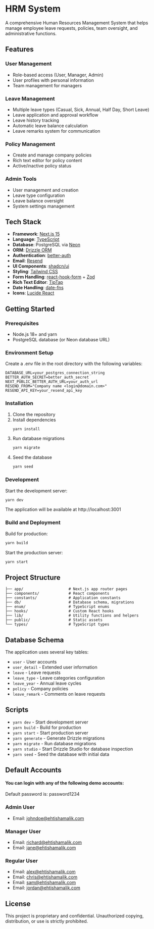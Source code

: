 # HRM System

A comprehensive Human Resources Management System that helps manage employee leave requests, policies, team oversight, and administrative functions.

## Features

### User Management

- Role-based access (User, Manager, Admin)
- User profiles with personal information
- Team management for managers

### Leave Management

- Multiple leave types (Casual, Sick, Annual, Half Day, Short Leave)
- Leave application and approval workflow
- Leave history tracking
- Automatic leave balance calculation
- Leave remarks system for communication

### Policy Management

- Create and manage company policies
- Rich text editor for policy content
- Active/inactive policy status

### Admin Tools

- User management and creation
- Leave type configuration
- Leave balance oversight
- System settings management

## Tech Stack

- **Framework**: [Next.js 15](https://nextjs.org/)
- **Language**: [TypeScript](https://www.typescriptlang.org/)
- **Database**: PostgreSQL via [Neon](https://neon.tech/)
- **ORM**: [Drizzle ORM](https://orm.drizzle.team/)
- **Authentication**: [better-auth](https://github.com/better-auth/better-auth)
- **Email**: [Resend](https://resend.com/)
- **UI Components**: [shadcn/ui](https://ui.shadcn.com/)
- **Styling**: [Tailwind CSS](https://tailwindcss.com/)
- **Form Handling**: [react-hook-form](https://react-hook-form.com/) + [Zod](https://zod.dev/)
- **Rich Text Editor**: [TipTap](https://tiptap.dev/)
- **Date Handling**: [date-fns](https://date-fns.org/)
- **Icons**: [Lucide React](https://lucide.dev/guide/packages/lucide-react)

## Getting Started

### Prerequisites

- Node.js 18+ and yarn
- PostgreSQL database (or Neon database URL)

### Environment Setup

Create a .env file in the root directory with the following variables:

```
DATABASE_URL=your_postgres_connection_string
BETTER_AUTH_SECRET=better_auth_secret
NEXT_PUBLIC_BETTER_AUTH_URL=your_auth_url
RESEND_FROM="Company name <login@domain.com>"
RESEND_API_KEY=your_resend_api_key
```

### Installation

1. Clone the repository
2. Install dependencies
   ```bash
   yarn install
   ```
3. Run database migrations
   ```bash
   yarn migrate
   ```
4. Seed the database
   ```bash
   yarn seed
   ```

### Development

Start the development server:

```bash
yarn dev
```

The application will be available at http://localhost:3001

### Build and Deployment

Build for production:

```bash
yarn build
```

Start the production server:

```bash
yarn start
```

## Project Structure

```
├── app/                    # Next.js app router pages
├── components/             # React components
├── constants/              # Application constants
├── db/                     # Database schema, migrations
├── enum/                   # TypeScript enums
├── hooks/                  # Custom React hooks
├── lib/                    # Utility functions and helpers
├── public/                 # Static assets
└── types/                  # TypeScript types
```

## Database Schema

The application uses several key tables:

- `user` - User accounts
- `user_detail` - Extended user information
- `leave` - Leave requests
- `leave_type` - Leave categories configuration
- `leave_year` - Annual leave cycles
- `policy` - Company policies
- `leave_remark` - Comments on leave requests

## Scripts

- `yarn dev` - Start development server
- `yarn build` - Build for production
- `yarn start` - Start production server
- `yarn generate` - Generate Drizzle migrations
- `yarn migrate` - Run database migrations
- `yarn studio` - Start Drizzle Studio for database inspection
- `yarn seed` - Seed the database with initial data

## Default Accounts

#### You can login with any of the following demo accounts:

Default password is: password1234

### Admin User

- Email: johndoe@ehtishamalik.com

### Manager User

- Email: richard@ehtishamalik.com
- Email: jane@ehtishamalik.com

### Regular User

- Email: alex@ehtishamalik.com
- Email: chris@ehtishamalik.com
- Email: sam@ehtishamalik.com
- Email: jordan@ehtishamalik.com

## License

This project is proprietary and confidential. Unauthorized copying, distribution, or use is strictly prohibited.
